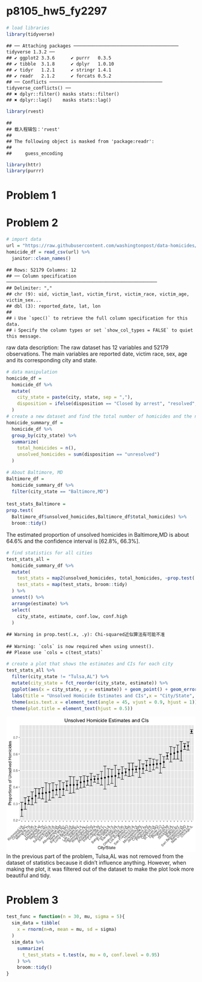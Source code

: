 p8105_hw5_fy2297
================

``` r
# load libraries
library(tidyverse)
```

    ## ── Attaching packages ─────────────────────────────────────── tidyverse 1.3.2 ──
    ## ✔ ggplot2 3.3.6      ✔ purrr   0.3.5 
    ## ✔ tibble  3.1.8      ✔ dplyr   1.0.10
    ## ✔ tidyr   1.2.1      ✔ stringr 1.4.1 
    ## ✔ readr   2.1.2      ✔ forcats 0.5.2 
    ## ── Conflicts ────────────────────────────────────────── tidyverse_conflicts() ──
    ## ✖ dplyr::filter() masks stats::filter()
    ## ✖ dplyr::lag()    masks stats::lag()

``` r
library(rvest)
```

    ## 
    ## 载入程辑包：'rvest'
    ## 
    ## The following object is masked from 'package:readr':
    ## 
    ##     guess_encoding

``` r
library(httr)
library(purrr)
```

# Problem 1

# Problem 2

``` r
# import data
url = "https://raw.githubusercontent.com/washingtonpost/data-homicides/master/homicide-data.csv"
homicide_df = read_csv(url) %>% 
  janitor::clean_names()
```

    ## Rows: 52179 Columns: 12
    ## ── Column specification ────────────────────────────────────────────────────────
    ## Delimiter: ","
    ## chr (9): uid, victim_last, victim_first, victim_race, victim_age, victim_sex...
    ## dbl (3): reported_date, lat, lon
    ## 
    ## ℹ Use `spec()` to retrieve the full column specification for this data.
    ## ℹ Specify the column types or set `show_col_types = FALSE` to quiet this message.

raw data description: The raw dataset has 12 variables and 52179
observations. The main variables are reported date, victim race, sex,
age and its corresponding city and state.

``` r
# data manipulation
homicide_df = 
  homicide_df %>% 
  mutate(
    city_state = paste(city, state, sep = ","),
    disposition = ifelse(disposition == "Closed by arrest", "resolved", "unresolved")
  )
# create a new dataset and find the total number of homicides and the number of unsolved homicides within cities
homicide_summary_df =
  homicide_df %>% 
  group_by(city_state) %>% 
  summarize(
    total_homicides = n(),
    unsolved_homicides = sum(disposition == "unresolved")
  )
```

``` r
# About Baltimore, MD
Baltimore_df =  
  homicide_summary_df %>% 
  filter(city_state == "Baltimore,MD")

test_stats_Baltimore = 
prop.test(
  Baltimore_df$unsolved_homicides,Baltimore_df$total_homicides) %>% 
  broom::tidy()
```

The estimated proportion of unsolved homicides in Baltimore,MD is about
64.6% and the confidence interval is \[62.8%, 66.3%\].

``` r
# find statistics for all cities
test_stats_all = 
  homicide_summary_df %>% 
  mutate(
    test_stats = map2(unsolved_homicides, total_homicides, ~prop.test(.x, .y)),
    test_stats = map(test_stats, broom::tidy)
  ) %>% 
  unnest() %>% 
  arrange(estimate) %>% 
  select(
    city_state, estimate, conf.low, conf.high
  )
```

    ## Warning in prop.test(.x, .y): Chi-squared近似算法有可能不准

    ## Warning: `cols` is now required when using unnest().
    ## Please use `cols = c(test_stats)`

``` r
# create a plot that shows the estimates and CIs for each city
test_stats_all %>% 
  filter(city_state != "Tulsa,AL") %>% 
  mutate(city_state = fct_reorder(city_state, estimate)) %>% 
  ggplot(aes(x = city_state, y = estimate)) + geom_point() + geom_errorbar(aes(ymin = conf.low, ymax = conf.high)) +
  labs(title = "Unsolved Homicide Estimates and CIs",x = "City/State", y = "Proportions of Unsolved Homicides") +
  theme(axis.text.x = element_text(angle = 45, vjust = 0.9, hjust = 1)) +
  theme(plot.title = element_text(hjust = 0.5)) 
```

![](p8105_hw5_fy2297_files/figure-gfm/unnamed-chunk-7-1.png)<!-- --> In
the previous part of the problem, Tulsa,AL was not removed from the
dataset of statistics because it didn’t influence anything. However,
when making the plot, it was filtered out of the dataset to make the
plot look more beautiful and tidy.

# Problem 3

``` r
test_func = function(n = 30, mu, sigma = 5){
  sim_data = tibble(
    x = rnorm(n=n, mean = mu, sd = sigma)
  )
  sim_data %>% 
    summarize(
      t_test_stats = t.test(x, mu = 0, conf.level = 0.95)
    ) %>% 
    broom::tidy()
}
```
